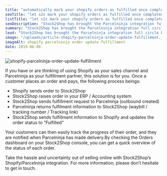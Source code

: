 ```yaml
---
title: "automatically mark your shopify orders as fulfilled once completed in parcelninja"
seoTitle: "let s2s mark your shopify orders as fulfilled once completed in parcelninja"
listTitle: "let s2s mark your shopify orders as fulfilled once completed in parcelninja"
seoDescription: "Stock2Shop has brought the Parcelninja integration full circle by automatically updating order statuses to “Fulfilled” in Shopify."
summary: "Stock2Shop has brought the Parcelninja integration full circle by automatically updating order statuses to “Fulfilled” in Shopify."
lead: "Stock2Shop has brought the Parcelninja integration full circle by automatically updating order statuses to “Fulfilled” in Shopify, and notifying customers once delivery has taken place."
image: "/uploads/article-shopify-parcelninja-order-update-fulfillment.jpg"
imageAlt: shopify parcelninja order update fulfillment 
date: 2019-06-06
--- 
```

   
![shopify-parcelninja-order-update-fulfillment](/uploads/article-shopify-parcelninja-order-update-fulfillment.jpg)

If you have or are thinking of using Shopify as your sales channel and Parcelninja as your fulfillment partner, this solution is for you. Once a customer places an order and pays, the following process beings:

- Shopify sends order to Stock2Shop
- Stock2Shop raises order in your ERP / Accounting system
- Stock2Shop sends fulfillment request to Parcelninja (outbound created)
- Parcelninja returns fulfilment information to Stock2Shop (waybill / tracking number / Tracking link)
- Stock2Shop sends fulfillment information to Shopify and updates the order status to “Fulfilled”

Your customers can then easily track the progress of their order, and they are notified when Parcelninja has made delivery.By checking the Orders dashboard on your Stock2Shop console, you can get a quick overview of the status of each order.

Take the hassle and uncertainty out of selling online with Stock2Shop’s Shopify/Parcelninja integration. For more information, please don’t hesitate to get in touch.